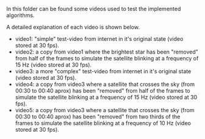 In this folder can be found some videos used to test the implemented algorithms.

A detailed explanation of each video is shown below.

* video1: "simple" test-video from internet in it's original state (video stored at 30 fps).
* video2: a copy from video1 where the brightest star has been "removed" from half of the frames to simulate the satellite blinking at a frequency of 15 Hz (video stored at 30 fps).
* video3: a more "complex" test-video from internet in it's original state (video stored at 30 fps).
* video4: a copy from video3 where a satellite that crosses the sky (from 00:30 to 00:40 aprox) has been "removed" from half of the frames to simulate the satellite blinking at a frequency of 15 Hz (video stored at 30 fps).
* video5: a copy from video3 where a satellite that crosses the sky (from 00:30 to 00:40 aprox) has been "removed" from two thirds of the frames to simulate the satellite blinking at a frequency of 10 Hz (video stored at 30 fps).
